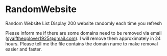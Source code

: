 # RandomWebsite

Random Website List
Display 200 website randomly each time you refresh

Please inform me if there are some domains need to be removed via email (syaiftheoplover1925@gmail.com). I will remove them approximately in 24 hours.
Please tell me the file contains the domain name to make removal easier and faster.
